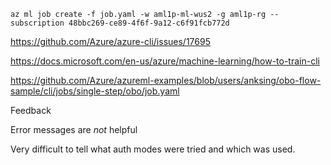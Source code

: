 ```
az ml job create -f job.yaml -w aml1p-ml-wus2 -g aml1p-rg --subscription 48bbc269-ce89-4f6f-9a12-c6f91fcb772d
```

https://github.com/Azure/azure-cli/issues/17695

https://docs.microsoft.com/en-us/azure/machine-learning/how-to-train-cli

https://github.com/Azure/azureml-examples/blob/users/anksing/obo-flow-sample/cli/jobs/single-step/obo/job.yaml

Feedback

Error messages are _not_ helpful

Very difficult to tell what auth modes were tried and which was used.
